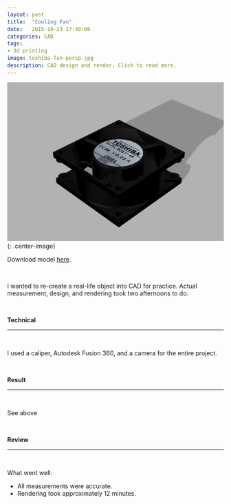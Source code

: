 ```yaml
---
layout: post
title:  "Cooling Fan"
date:   2015-10-23 17:40:06
categories: CAD
tags:
- 3d printing
image: toshiba-fan-persp.jpg
description: CAD design and render. Click to read more. 
---
```


![toshiba fan side](/assets/images/toshiba-fan-side.jpg "Fans blow."){: .center-image}

Download model [here](https://grabcad.com/library/toshiba-pfl-6051-4a-brushless-fan-1).

<br>

I wanted to re-create a real-life object into CAD for practice. Actual measurement, design, and rendering took two afternoons to do. 

<br>

**Technical** 

---

<br>

I used a caliper, Autodesk Fusion 360, and a camera for the entire project. 

<br>

**Result**

---

<br>

See above

<br>

**Review**

---

<br>

What went well:

- All measurements were accurate.
- Rendering took approximately 12 minutes.

